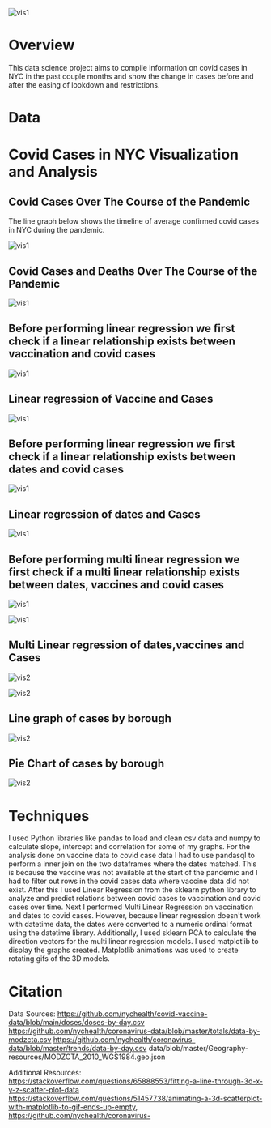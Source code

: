 ![vis1](graphs/frontimg.jpg)

# Overview
This data science project aims to compile information on covid cases in NYC in the past couple months and show the change in cases before and after the easing of lookdown and restrictions. 


# Data
# Covid Cases in NYC Visualization and Analysis
## Covid Cases Over The Course of the Pandemic

The line graph below shows the timeline of average confirmed covid cases in NYC during the pandemic.

![vis1](graphs/TrendDataCovid.png)











## Covid Cases and Deaths Over The Course of the Pandemic

![vis1](graphs/CasesOverlay.png)










## Before performing linear regression we first check if a linear relationship exists between vaccination and covid cases 

![vis1](graphs/CasesVaccineRelation.png)










## Linear regression of Vaccine and Cases

![vis1](graphs/linearvaccinemodel.png)









## Before performing linear regression we first check if a linear relationship exists between dates and covid cases 

![vis1](graphs/CasesDateRelation.png)













## Linear regression of dates and Cases

![vis1](graphs/lineardatemodel.png)










## Before performing multi linear regression we first check if a multi linear relationship exists between dates, vaccines and covid cases 

![vis1](graphs/MultiLinearRelation.png)












![vis1](graphs/MultiLinearRelation.gif)











## Multi Linear regression of dates,vaccines and Cases

![vis2](graphs/MultiLinearRegress.png)











![vis2](graphs/MultiLinearRegress.gif)











## Line graph of cases by borough
![vis2](graphs/CasesByBoroughLine.png)













## Pie Chart of cases by borough
![vis2](graphs/CasesByBoroughPie.png)










# Techniques

I used Python libraries like pandas to load and clean csv data and numpy to calculate slope, intercept and correlation for some of my graphs. For the analysis done on vaccine data to covid case data I had to use pandasql to perform a inner join on the two dataframes where the dates matched. This is because the vaccine was not available at the start of the pandemic and I had to filter out rows in the covid cases data where vaccine data did not exist. After this I used Linear Regression from the sklearn python library to analyze and predict relations between covid cases to vaccination and covid cases over time. Next I performed Multi Linear Regression on vaccination and dates to covid cases. However, because linear regression doesn't work with datetime data, the dates were converted to a numeric ordinal format using the datetime library. Additionally, I used sklearn PCA to calculate the direction vectors for the multi linear regression models. I used matplotlib to display the graphs created. Matplotlib animations was used to create rotating gifs of the 3D models.   

# Citation
Data Sources:
https://github.com/nychealth/covid-vaccine-data/blob/main/doses/doses-by-day.csv 
https://github.com/nychealth/coronavirus-data/blob/master/totals/data-by-modzcta.csv 
https://github.com/nychealth/coronavirus-data/blob/master/trends/data-by-day.csv
data/blob/master/Geography-resources/MODZCTA_2010_WGS1984.geo.json

Additional Resources:
https://stackoverflow.com/questions/65888553/fitting-a-line-through-3d-x-y-z-scatter-plot-data 
https://stackoverflow.com/questions/51457738/animating-a-3d-scatterplot-with-matplotlib-to-gif-ends-up-empty, https://github.com/nychealth/coronavirus-
